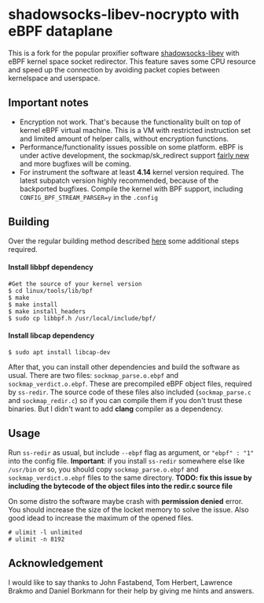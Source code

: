 # shadowsocks-libev-nocrypto with eBPF dataplane

This is a fork for the popular proxifier software [shadowsocks-libev](https://github.com/shadowsocks/shadowsocks-libev) with eBPF kernel space socket redirector. This feature saves some CPU resource and speed up the connection by avoiding packet copies between kernelspace and userspace.

## Important notes
* Encryption not work. That's because the functionality built on top of kernel eBPF virtual machine. This is a VM with restricted instruction set and limited amount of helper calls, without encryption functions.
* Performance/functionality issues possible on some platform. eBPF is under active development, the sockmap/sk_redirect support [fairly new](https://lwn.net/Articles/731133/) and more bugfixes will be coming.
* For instrument the software at least **4.14** kernel version required. The latest subpatch version highly recommended, because of the backported bugfixes. Compile the kernel with BPF support, including `CONFIG_BPF_STREAM_PARSER=y` in the `.config`

## Building
Over the regular building method described [here](https://github.com/SPYFF/shadowsocks-libev-nocrypto) some additional steps required.

#### Install **libbpf** dependency
```
#Get the source of your kernel version
$ cd linux/tools/lib/bpf
$ make
$ make install
$ make install_headers
$ sudo cp libbpf.h /usr/local/include/bpf/
```
#### Install **libcap** dependency
```
$ sudo apt install libcap-dev
```

After that, you can install other dependencies and build the software as usual. There are two files: `sockmap_parse.o.ebpf` and `sockmap_verdict.o.ebpf`. These are precompiled eBPF object files, required by `ss-redir`. The source code of these files also included (`sockmap_parse.c` and `sockmap_redir.c`) so if you can compile them if you don't trust these binaries. But I didn't want to add **clang** compiler as a dependency. 

## Usage
Run `ss-redir` as usual, but include `--ebpf` flag as argument, or `"ebpf" : "1"` into the config file. **Important**: if you install `ss-redir` somewhere else like `/usr/bin` or so, you should copy `sockmap_parse.o.ebpf` and `sockmap_verdict.o.ebpf` files to the same directory. **TODO: fix this issue by including the bytecode of the object files into the redir.c source file**

On some distro the software maybe crash with **permission denied** error. You should increase the size of the locket memory to solve the issue. Also good idead to increase the maximum of the opened files.
```
# ulimit -l unlimited
# ulimit -n 8192
```


## Acknowledgement
I would like to say thanks to John Fastabend, Tom Herbert, Lawrence Brakmo and Daniel Borkmann for their help by giving me hints and answers.
